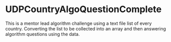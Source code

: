 # UDPCountryAlgoQuestionComplete

This is a mentor lead algorithm challenge using a text file list of every country. 
Converting the list to be collected into an array and then answering algorithm 
questions using the data. 
